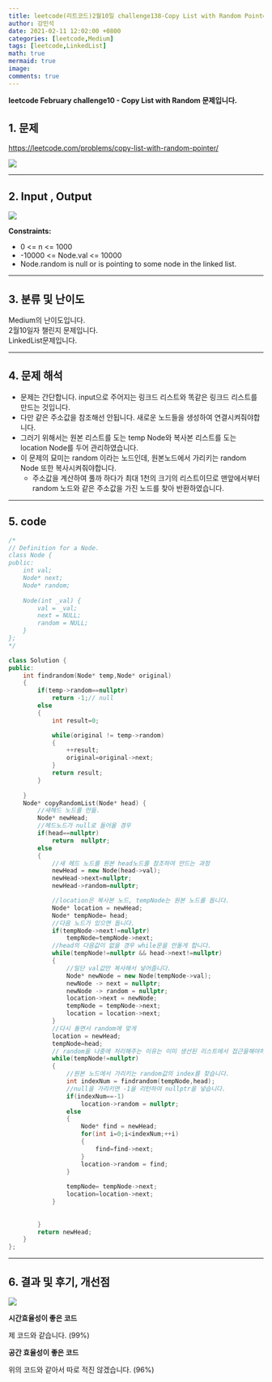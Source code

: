 ```yaml
---
title: leetcode(리트코드)2월10일 challenge138-Copy List with Random PointerGreater Tree
author: 강민석
date: 2021-02-11 12:02:00 +0800
categories: [leetcode,Medium]
tags: [leetcode,LinkedList]
math: true
mermaid: true
image: 
comments: true
---
```


**leetcode February challenge10 - Copy List with Random 문제입니다.**

## 1. 문제
<https://leetcode.com/problems/copy-list-with-random-pointer/>  

![](/assets/img/sample/leetcode/138/Problem.JPG)  

-----  

## 2. Input , Output

![](/assets/img/sample/leetcode/138/input.JPG)  

**Constraints:**

- 0 <= n <= 1000
- -10000 <= Node.val <= 10000
- Node.random is null or is pointing to some node in the linked list.  

-----  

## 3. 분류 및 난이도

Medium의 난이도입니다.  
2월10일자 챌린지 문제입니다.   
LinkedList문제입니다.  

-----  

## 4. 문제 해석

- 문제는 간단합니다. input으로 주어지는 링크드 리스트와 똑같은 링크드 리스트를 만드는 것입니다.
- 다만 같은 주소값을 참조해선 안됩니다. 새로운 노드들을 생성하여 연결시켜줘야합니다.
- 그러기 위해서는 원본 리스트를 도는 temp Node와 복사본 리스트를 도는 location Node를 두어 관리하였습니다.  
- 이 문제의 묘미는 random 이라는 노드인데, 원본노드에서 가리키는 random Node 또한 복사시켜줘야합니다.
    + 주소값을 계산하여 풀까 하다가 최대 1천의 크기의 리스트이므로 맨앞에서부터 random 노드와 같은 주소값을 가진 노드를 찾아 반환하였습니다.




-----  

## 5. code

```c++
/*
// Definition for a Node.
class Node {
public:
    int val;
    Node* next;
    Node* random;
    
    Node(int _val) {
        val = _val;
        next = NULL;
        random = NULL;
    }
};
*/

class Solution {
public:
    int findrandom(Node* temp,Node* original)
    {
        if(temp->random==nullptr)   
            return -1;// null
        else
        {
            int result=0;

            while(original != temp->random)
            {
                ++result;
                original=original->next;
            }
            return result;
        }
        
    }
    Node* copyRandomList(Node* head) {
        //새헤드 노드를 만듦.        
        Node* newHead;
        //헤드노드가 null로 들어올 경우
        if(head==nullptr)
            return  nullptr;
        else
        {
            //새 헤드 노드를 원본 head노드를 참조하여 만드는 과정
            newHead = new Node(head->val);
            newHead->next=nullptr;
            newHead->random=nullptr;

            //location은 복사본 노드, tempNode는 원본 노드를 돕니다.
            Node* location = newHead;
            Node* tempNode= head;
            //다음 노드가 있으면 돕니다.
            if(tempNode->next!=nullptr)
                tempNode=tempNode->next;
            //head의 다음값이 없을 경우 while문을 안돌게 합니다.
            while(tempNode!=nullptr && head->next!=nullptr)
            {
                //일단 val값만 복사해서 넣어줍니다.
                Node* newNode = new Node(tempNode->val);
                newNode -> next = nullptr;
                newNode -> random = nullptr;
                location->next = newNode;
                tempNode = tempNode->next;
                location = location->next;
            }
            //다시 돌면서 random에 맞게
            location = newHead;
            tempNode=head;
            // random을 나중에 처리해주는 이유는 이미 생선된 리스트에서 접근을해야하므로 random을 나중에 처리한 것입니다.
            while(tempNode!=nullptr)
            {
                //원본 노드에서 가리키는 random값의 index를 찾습니다.
                int indexNum = findrandom(tempNode,head);
                //null을 가리키면 -1을 리턴하여 nullptr을 넣습니다.
                if(indexNum==-1)
                    location->random = nullptr;
                else
                {
                    Node* find = newHead;
                    for(int i=0;i<indexNum;++i)
                    {
                        find=find->next;
                    }
                    location->random = find;
                }
                
                tempNode= tempNode->next;
                location=location->next;
            }
                
            
        }
        return newHead;
    }
};
```
-----

## 6. 결과 및 후기, 개선점
  

![](/assets/img/sample/leetcode/138/result.JPG) 


**시간효율성이 좋은 코드**

제 코드와 같습니다. (99%) 
  
**공간 효율성이 좋은 코드** 

위의 코드와 같아서 따로 적진 않겠습니다.  (96%)
